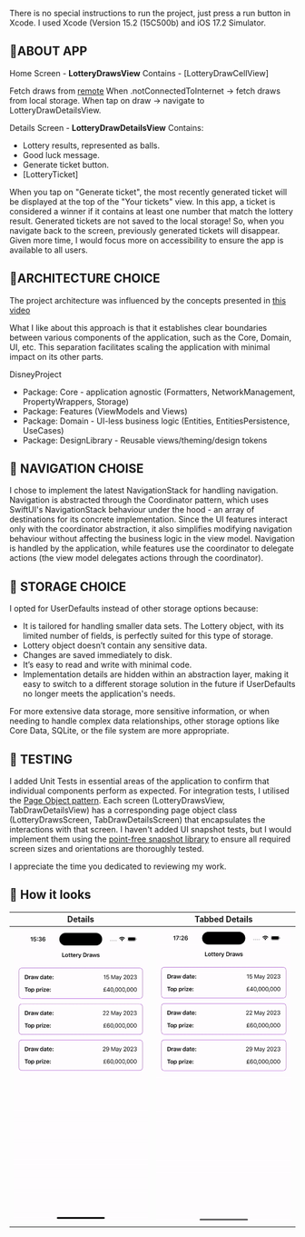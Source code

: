 There is no special instructions to run the project, just press a run button in Xcode.
I used Xcode (Version 15.2 (15C500b) and iOS 17.2 Simulator.

## 🌱ABOUT APP

Home Screen - **LotteryDrawsView**
Contains - [LotteryDrawCellView]

Fetch draws from [remote](https://raw.githubusercontent.com/mariia-cherniuk/Lottery/master/Resources/lotteries.json) 
When .notConnectedToInternet -> fetch draws from local storage.
When tap on draw -> navigate to LotteryDrawDetailsView.

Details Screen - **LotteryDrawDetailsView**
Contains:
- Lottery results, represented as balls.
- Good luck message.
- Generate ticket button.
- [LotteryTicket]

When you tap on "Generate ticket", the most recently generated ticket will be displayed at the top of the "Your tickets" view.
In this app, a ticket is considered a winner if it contains at least one number that match the lottery result. 
Generated tickets are not saved to the local storage! So, when you navigate back to the screen, previously generated tickets will disappear.
Given more time, I would focus more on accessibility to ensure the app is available to all users.

## 🌱ARCHITECTURE CHOICE

The project architecture was influenced by the concepts presented in [this video](https://www.youtube.com/watch?v=Nsjsiz2A9mg) 

What I like about this approach is that it establishes clear boundaries between various components of the application, such as the Core, Domain, UI, etc. This separation facilitates scaling the application with minimal impact on its other parts.

DisneyProject
- Package: Core - application agnostic (Formatters, NetworkManagement, PropertyWrappers, Storage)
- Package: Features (ViewModels and Views)
- Package: Domain - UI-less business logic (Entities, EntitiesPersistence, UseCases)
- Package: DesignLibrary - Reusable views/theming/design tokens

## 🌱 NAVIGATION CHOISE
I chose to implement the latest NavigationStack for handling navigation. Navigation is abstracted through the Coordinator pattern, which uses SwiftUI's NavigationStack behaviour under the hood - an array of destinations for its concrete implementation.
Since the UI features interact only with the coordinator abstraction, it also simplifies modifying navigation behaviour without affecting the business logic in the view model.
Navigation is handled by the application, while features use the coordinator to delegate actions (the view model delegates actions through the coordinator).

## 🌱 STORAGE CHOICE
I opted for UserDefaults instead of other storage options because:

- It is tailored for handling smaller data sets. The Lottery object, with its limited number of fields, is perfectly suited for this type of storage.
- Lottery object doesn’t contain any sensitive data.
- Changes are saved immediately to disk.
- It’s easy to read and write with minimal code.
- Implementation details are hidden within an abstraction layer, making it easy to switch to a different storage solution in the future if UserDefaults no longer meets the application's needs.

For more extensive data storage, more sensitive information, or when needing to handle complex data relationships, other storage options like Core Data, SQLite, or the file system are more appropriate.

## 🌱 TESTING

I added Unit Tests in essential areas of the application to confirm that individual components perform as expected.
For integration tests, I utilised the [Page Object pattern](https://martinfowler.com/bliki/PageObject.html). Each screen (LotteryDrawsView, TabDrawDetailsView) has a corresponding page object class (LotteryDrawsScreen, TabDrawDetailsScreen) that encapsulates the interactions with that screen.
I haven't added UI snapshot tests, but I would implement them using the [point-free snapshot library](https://github.com/pointfreeco/swift-snapshot-testing) to ensure all required screen sizes and orientations are thoroughly tested.

I appreciate the time you dedicated to reviewing my work.

## 🌱 How it looks

| Details | Tabbed Details |
| ---- | ---- |
| ![Details](Demo/details.gif) | ![Tabbed Details](Demo/tabbed_details.gif) |
